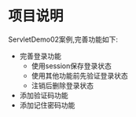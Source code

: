 # 项目说明
ServletDemo02案例,完善功能如下:
* 完善登录功能
  * 使用session保存登录状态
  * 使用其他功能前先验证登录状态
  * 注销后删除登录状态
* 添加验证码功能
* 添加记住密码功能